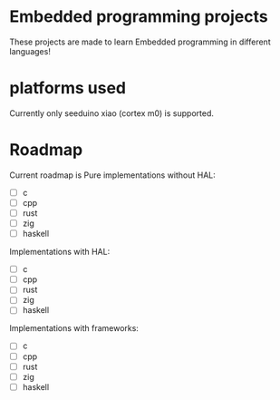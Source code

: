 # Embedded programming projects
These projects are made to learn Embedded programming in different languages!

# platforms used
Currently only seeduino xiao (cortex m0) is supported.

# Roadmap
Current roadmap is
Pure implementations without HAL:
-[ ] c
-[ ] cpp
-[ ] rust
-[ ] zig
-[ ] haskell

Implementations with HAL:
-[ ] c
-[ ] cpp
-[ ] rust
-[ ] zig
-[ ] haskell

Implementations with frameworks:
-[ ] c
-[ ] cpp
-[ ] rust
-[ ] zig
-[ ] haskell
